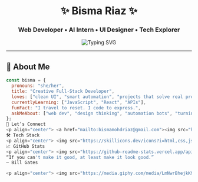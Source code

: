 <h1 align="center">✨ Bisma Riaz ✨</h1>
<h3 align="center">Web Developer • AI Intern • UI Designer • Tech Explorer</h3>

<p align="center">
  <img src="https://readme-typing-svg.demolab.com?font=Fira+Code&size=22&duration=3000&pause=800&center=true&vCenter=true&color=FDFDFD&width=500&lines=Code+is+my+canvas.;I+build+UIs+that+feel+like+magic.;Learning+React+%2B+JS+like+a+beast.;Python+%7C+HTML+%7C+CSS+%7C+API+Integrations;" alt="Typing SVG" />
</p>

---

## 🚀 About Me

```js
const bisma = {
  pronouns: "she/her",
  title: "Creative Full-Stack Developer",
  loves: ["clean UI", "smart automation", "projects that solve real problems"],
  currentlyLearning: ["JavaScript", "React", "APIs"],
  funFact: "I travel to reset. I code to express.",
  askMeAbout: ["web dev", "design thinking", "automation bots", "turning ideas into products"]
};
🔗 Let’s Connect
<p align="center"> <a href="mailto:bismamohdriaz@gmail.com"><img src="https://img.shields.io/badge/Gmail-D14836?style=for-the-badge&logo=gmail&logoColor=white"/></a> <a href="https://bismaportfolio.netlify.app"><img src="https://img.shields.io/badge/Portfolio-222222?style=for-the-badge&logo=vercel&logoColor=white"/></a> </p>
🛠️ Tech Stack
<p align="center"> <img src="https://skillicons.dev/icons?i=html,css,js,python,react,figma,vscode,github" /> </p>
📈 GitHub Stats
<p align="center"> <img src="https://github-readme-stats.vercel.app/api?username=bisma-codes&show_icons=true&theme=radical&hide_border=true" /> <br/> <img src="https://github-readme-streak-stats.herokuapp.com?user=bisma-codes&theme=radical&hide_border=true" /> <br/> <img src="https://github-readme-stats.vercel.app/api/top-langs/?username=bisma-codes&layout=compact&theme=radical&hide_border=true" /> </p>
“If you can't make it good, at least make it look good.”
— Bill Gates

<p align="center"> <img src="https://media.giphy.com/media/LmNwrBhejkK9EFP504/giphy.gif" width="300" /> </p> <p align="center"><b>Built with curiosity, code, and coffee ☕</b></p> ```
